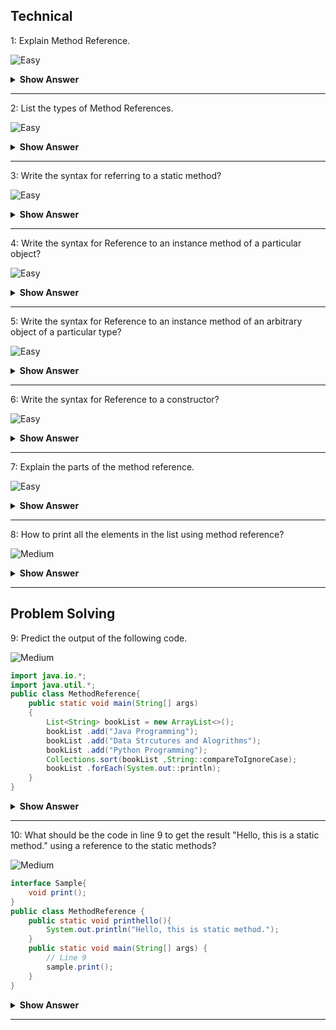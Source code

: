 ## Technical
1: Explain Method Reference.

![Easy](https://github.com/revaturelabs/interviewquestions/blob/dev/ComplexityTags/simple%20(2).svg)

<details><summary><b> Show Answer </b></summary>
 
 <blockquote>

It is to refer the method of functional interface. While using a lambda expression to refer to a method, we can use a method reference instead of a lambda expressison.
  
  </blockquote>

</details>
 
 ---

2: List the types of Method References.

![Easy](https://github.com/revaturelabs/interviewquestions/blob/dev/ComplexityTags/simple%20(2).svg)

<details><summary><b> Show Answer </b></summary>
 <blockquote>
  
- Reference to a static method.
  
- Reference to an instance method.
  
- Reference to an instance method of an arbitrary object of a particular type
  
- Reference to a constructor.
  
 </blockquote>
</details>

 ---
 
3: Write the syntax for referring to a static method?

![Easy](https://github.com/revaturelabs/interviewquestions/blob/dev/ComplexityTags/simple%20(2).svg)

<details><summary><b> Show Answer </b></summary>
 
 <blockquote>
  
- ContainingClass::staticMethodName
- We can refer to the static method by calling its name with the class where it resides.
  
 </blockquote>
 
</details>
 
 ---

4: Write the syntax for Reference to an instance method of a particular object?

![Easy](https://github.com/revaturelabs/interviewquestions/blob/dev/ComplexityTags/simple%20(2).svg)

<details><summary><b> Show Answer </b></summary>
 
 <blockquote>
  
- containingObject::instanceMethodName
- use the instance method name of the particular object name.
  
 </blockquote>
 
</details>

 ---
 
5: Write the syntax for Reference to an instance method of an arbitrary object of a particular type?

![Easy](https://github.com/revaturelabs/interviewquestions/blob/dev/ComplexityTags/simple%20(2).svg)

<details><summary><b> Show Answer </b></summary>
 
 <blockquote>
  
- We can mention the type with the instance method name of the object.
- ContainingType::methodName
  
 </blockquote>
 
</details>
 
 ---

6: Write the syntax for Reference to a constructor?

![Easy](https://github.com/revaturelabs/interviewquestions/blob/dev/ComplexityTags/simple%20(2).svg)

<details><summary><b> Show Answer </b></summary>
 
 <blockquote>
  
- ClassName::new
- new is the keyword to refer to the constructor with the class name.
  
 </blockquote>
</details>

 ---
 
 7: Explain the parts of the method reference.

 ![Easy](https://github.com/revaturelabs/interviewquestions/blob/dev/ComplexityTags/simple%20(2).svg)
 
<details><summary><b> Show Answer </b></summary>
 
 <blockquote>
  
- It has 2 parts. class/object and method/constructor.
- Separated by :: (double colons)
- No additional parameters are passed in method reference.
  
 </blockquote>
 
</details>
 
 ---

8: How to print all the elements in the list using method reference?

![Medium](https://github.com/revaturelabs/interviewquestions/blob/dev/ComplexityTags/Medium%20(2).svg)

<details><summary><b> Show Answer </b></summary>


 ``` java 
 list.forEach(System.out::println);  
 ``` 
<details><summary><b>Explanation</b></summary>
  <blockquote>
- Here we are using the forEach method to display the elements one by one in the list.
 </blockquote>
</details>
 
 </details>

 ---
 
## Problem Solving

9: Predict the output of the following code.

![Medium](https://github.com/revaturelabs/interviewquestions/blob/dev/ComplexityTags/Medium%20(2).svg)

``` java
import java.io.*;
import java.util.*;
public class MethodReference{
    public static void main(String[] args)
    {
        List<String> bookList = new ArrayList<>();
        bookList .add("Java Programming");
        bookList .add("Data Strcutures and Alogrithms");
        bookList .add("Python Programming");
        Collections.sort(bookList ,String::compareToIgnoreCase);
        bookList .forEach(System.out::println);
    }
}
``` 

<details><summary><b> Show Answer </b></summary>
 
 <blockquote>
  
   Data Structures and Alogrithms<br>
   Java Programming<br>
   Python Programming
  
  </blockquote>
 
 <details><summary><b>Explanation</b></summary>
  
   <blockquote>
    
   -  This is an example of Reference to an instance method of an arbitrary object of a particular type.
   -  First, it will sort the list and apply compareToIgnoreCase to return the result.
    
 </blockquote>
  
</details>
 
 </details>

 ---
 
10: What should be the code in line 9  to get the result "Hello, this is a static method." using a reference to the static methods?

![Medium](https://github.com/revaturelabs/interviewquestions/blob/dev/ComplexityTags/Medium%20(2).svg)

``` java
interface Sample{  
    void print();  
}  
public class MethodReference {  
    public static void printhello(){  
        System.out.println("Hello, this is static method.");  
    }  
    public static void main(String[] args) {  
        // Line 9
        sample.print();  
    }  
} 
```
<details><summary><b> Show Answer </b></summary>
 
 ``` java

 Sample sample = MethodReference::printhello; 
 
 ```
 
 <details><summary><b>Explanation</b></summary>
  
   <blockquote>
    
 - Here the static method reference printhello() refers to its functional method print() in the interface Sample.
    
 </blockquote>
  
 </details>
 
 </details>
 
 ---




